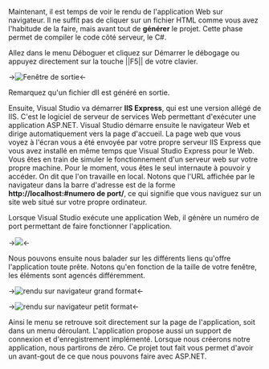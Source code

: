 Maintenant, il est temps de voir le rendu de l'application Web sur navigateur. Il ne suffit pas de cliquer sur un fichier HTML comme vous avez l'habitude de la faire, mais avant tout de **générer** le projet. Cette phase permet de compiler le code côté serveur, le C#.

Allez dans le menu Déboguer et cliquez sur Démarrer le débogage ou appuyez directement sur la touche ||F5|| de votre clavier.

->![Fenêtre de sortie](/media/galleries/304/091618ff-0bc3-4696-ae24-1d42e0bfb1f5.png.960x960_q85.jpg)<-

Remarquez qu'un fichier dll est généré en sortie.

Ensuite, Visual Studio va démarrer **IIS Express**, qui est une version allégé de IIS. C'est le logiciel de serveur de services Web permettant d'exécuter une application ASP.NET. Visual Studio démarre ensuite le navigateur Web et dirige automatiquement vers la page d'accueil. La page web que vous voyez à l'écran vous a été envoyée par votre propre serveur IIS Express que vous avez installé en même temps que Visual Studio Express pour le Web. Vous êtes en train de simuler le fonctionnement d'un serveur web sur votre propre machine. Pour le moment, vous êtes le seul internaute à pouvoir y accéder. On dit que l'on travaille en local. Notons que l'URL affichée par le navigateur dans la barre d'adresse est de la forme **http://localhost:#numero de port/**, ce qui signifie que vous naviguez sur un site web situé sur votre propre ordinateur.

Lorsque Visual Studio exécute une application Web, il génère un numéro de port permettant de faire fonctionner l'application.

->![](/media/galleries/304/f0ef70f7-68da-4a1b-b86f-a7db8d005afb.png.960x960_q85.png)<-

Nous pouvons ensuite nous balader sur les différents liens qu'offre l'application toute prête. Notons qu'en fonction de la taille de votre fenêtre, les éléments sont agencés différemment.

->![rendu sur navigateur grand format](/media/galleries/304/b7785c2b-97ea-474b-8e0a-628e7ce14576.png.960x960_q85.png)<-

->![rendu sur navigateur petit format](/media/galleries/304/af632495-7ea2-4722-b8ed-ceb82c341743.png.960x960_q85.png)<-

Ainsi le menu se retrouve soit directement sur la page de l'application, soit dans un menu déroulant.
L'application propose aussi un support de connexion et d'enregistrement implémenté. Lorsque nous créerons notre application, nous partirons de zéro. Ce projet tout fait vous permet d'avoir un avant-gout de ce que nous pouvons faire avec ASP.NET.
